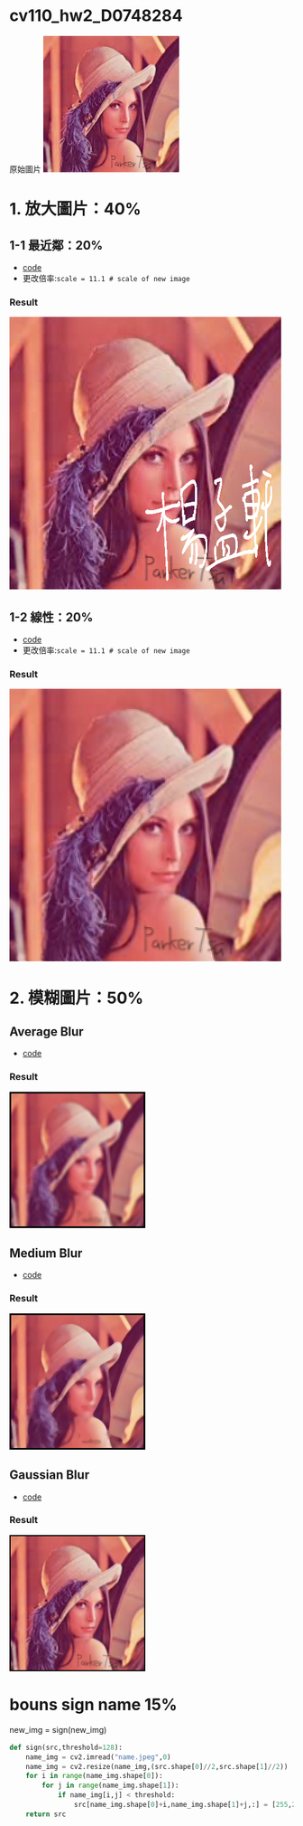 # cv110_hw2_D0748284

原始圖片
![](test_img.png)
# 1. 放大圖片：40%
## 1-1 最近鄰：20%
* [code](hw2_1_1.py)
* 更改倍率:`scale = 11.1 # scale of new image`
### Result
![](Resize_NN_241x241_to_482x482.png)

## 1-2 線性：20%
* [code](hw2_1_2.py)
* 更改倍率:`scale = 11.1 # scale of new image`
### Result

![](Resize_LI_241x241_to_482x482.png)
# 2.  模糊圖片：50%
## Average Blur
* [code](hw2_2_1_Average_Blur.py)
### Result
![](Resize_AverageBlur_241x241_to_241x241.png)

## Medium Blur
* [code](hw2_2_2_Median_Blur.py)
### Result
![](Resize_MediumBlur_241x241_to_241x241.png)

## Gaussian Blur
* [code](hw2_2_3_Gaussian_Blur.py)
### Result
![](Resize_GaussianBlur_241x241_to_241x241.png)

# bouns sign name  15%

new_img = sign(new_img)

``` python
def sign(src,threshold=128):
    name_img = cv2.imread("name.jpeg",0)
    name_img = cv2.resize(name_img,(src.shape[0]//2,src.shape[1]//2))
    for i in range(name_img.shape[0]):
        for j in range(name_img.shape[1]):
            if name_img[i,j] < threshold:
                src[name_img.shape[0]+i,name_img.shape[1]+j,:] = [255,255,255]
    return src
```
